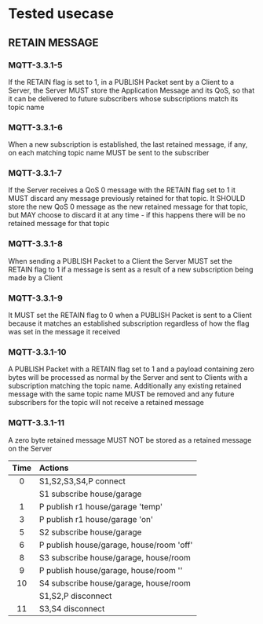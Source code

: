 # Tested usecase

## RETAIN MESSAGE

### MQTT-3.3.1-5
If the RETAIN flag is set to 1, in a PUBLISH Packet sent by a Client to a Server, 
the Server MUST store the Application Message and its QoS, so that it can be 
delivered to future subscribers whose subscriptions match its topic name 
### MQTT-3.3.1-6
When a new subscription is established, the last retained message, if any, on 
each matching topic name MUST be sent to the subscriber
### MQTT-3.3.1-7
If the Server receives a QoS 0 message with the RETAIN flag set to 1 it MUST 
discard any message previously retained for that topic. It SHOULD store the new 
QoS 0 message as the new retained message for that topic, but MAY choose to 
discard it at any time - if this happens there will be no retained message for 
that topic
### MQTT-3.3.1-8
When sending a PUBLISH Packet to a Client the Server MUST set the RETAIN flag to 
1 if a message is sent as a result of a new subscription being made by a Client
### MQTT-3.3.1-9
It MUST set the RETAIN flag to 0 when a PUBLISH Packet is sent to a Client 
because it matches an established subscription regardless of how the flag was set 
in the message it received
### MQTT-3.3.1-10
A PUBLISH Packet with a RETAIN flag set to 1 and a payload containing zero bytes 
will be processed as normal by the Server and sent to Clients with a subscription 
matching the topic name. Additionally any existing retained message with the same 
topic name MUST be removed and any future subscribers for the topic will not 
receive a retained message
### MQTT-3.3.1-11
A zero byte retained message MUST NOT be stored as a retained message on the 
Server

|Time   | Actions
|:--:   | :--
|0      | S1,S2,S3,S4,P connect
|       | S1 subscribe house/garage
|1      | P publish r1 house/garage 'temp'
|3      | P publish r1 house/garage 'on'
|5      | S2 subscribe house/garage
|6      | P publish house/garage, house/room 'off'
|8      | S3 subscribe house/garage, house/room
|9      | P publish house/garage, house/room ''
|10     | S4 subscribe house/garage, house/room
|       | S1,S2,P disconnect
|11     | S3,S4 disconnect